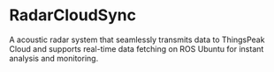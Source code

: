 # RadarCloudSync
 A acoustic radar system that seamlessly transmits data to ThingsPeak Cloud and supports real-time data fetching on ROS Ubuntu for instant analysis and monitoring.
